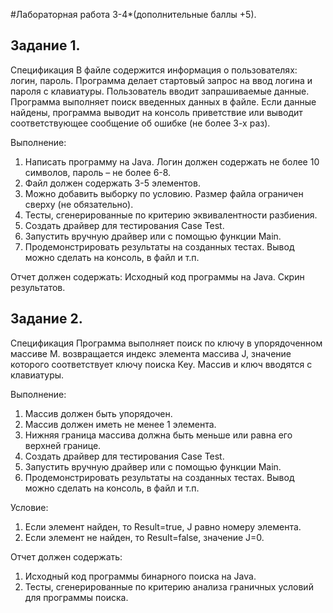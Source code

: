 #Лабораторная работа 3-4*(дополнительные баллы +5). 
## Задание 1.
Спецификация
В файле содержится информация о пользователях: логин, пароль.
Программа делает стартовый запрос на ввод логина и пароля с
клавиатуры. Пользователь вводит запрашиваемые данные. Программа
выполняет поиск введенных данных в файле.
Если данные найдены, программа выводит на консоль приветствие или
выводит соответствующее сообщение об ошибке (не более 3-х раз).

Выполнение:
1. Написать программу на Java. Логин должен содержать не более 10
символов, пароль – не более 6-8.
2. Файл должен содержать 3-5 элементов.
3. Можно добавить выборку по условию. Размер файла ограничен сверху (не
обязательно).
4. Тесты, сгенерированные по критерию эквивалентности разбиения.
5. Создать драйвер для тестирования Case Test.
6. Запустить вручную драйвер или с помощью функции Main.
7. Продемонстрировать результаты на созданных тестах. Вывод можно
сделать на консоль, в файл и т.п.

Отчет должен содержать:
Исходный код программы на Java. Скрин результатов.

## Задание 2.
Спецификация
Программа выполняет поиск по ключу в упорядоченном массиве М.
возвращается индекс элемента массива J, значение которого соответствует
ключу поиска Key.
Массив и ключ вводятся с клавиатуры.

Выполнение:
1. Массив должен быть упорядочен.
2. Массив должен иметь не менее 1 элемента.
3. Нижняя граница массива должна быть меньше или равна его верхней
границе.
4. Создать драйвер для тестирования Case Test.
5. Запустить вручную драйвер или с помощью функции Main.
6. Продемонстрировать результаты на созданных тестах. Вывод можно
сделать на консоль, в файл и т.п.

Условие:
1. Если элемент найден, то Result=true, J равно номеру элемента.
2. Если элемент не найден, то Result=false, значение J=0.

Отчет должен содержать:
1. Исходный код программы бинарного поиска на Java.
2. Тесты, сгенерированные по критерию анализа граничных условий для
программы поиска.
